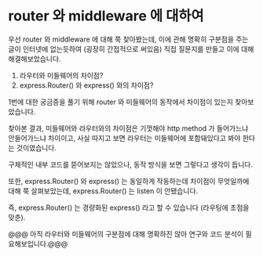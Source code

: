 # router 와 middleware 에 대하여
우선 router 와 middleware 에 대해 쭉 찾아봤는데, 이에 관해 명확히 구분점을 주는 글이
인터넷에 없는듯하여 (굉장히 간접적으로 써있음) 직접 질문지를 만들고 이에 대해 해결해보았습니다.

1. 라우터와 미들웨어의 차이점?
2. express.Router() 와 express() 와의 차이점?

1번에 대한 궁금증을 풀기 위해 router 와 미들웨어의 동작에서 차이점이 있는지 찾아보았습니다.

찾아본 결과, 미들웨어와 라우터와의 차이점은 기껏해야 http method 가 들어가느냐 안들어가느냐
차이이고, 사실  따지고 보면 라우터는 미들웨어에 포함돼있다고 봐야 한다는 것이였습니다.

구체적인 내부 코드를 뜯어보지는 않았으나, 동작 방식을 보면 그렇다고 생각이 듭니다.

또한, express.Router() 와 express() 는 동일하게 작동하는데 차이점이 무엇일까에 대해
쭉 살펴보았는데, express.Router() 는 listen 이 안됐습니다.

즉, express.Router() 는 경량화된 express() 라고 할 수 있습니다 (라우팅에 초점을 맞춘).

@@@ 아직 라우터와 미들웨어의 구분점에 대해 명확하진 않아 연구와 코드 분석이 필요해보입니다.@@@
